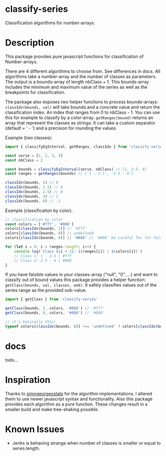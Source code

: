 # classify-series

Classification algorithms for number-arrays.

# Description

This package provides pure javascript functions for classification of Number-arrays. 

There are 4 different algorithms to choose from. See differences in docs. All algorithms take a number-array and the number of classes as parameters. The output is a bounds-array of length nbClass + 1. This bounds-array includes the minimum and maximum value of the series as well as the breakpoints for classification.

The package also exposes two helper functions to process bounds-arrays: `classIdx(bounds, val)` will take bounds and a concrete value and return the classification index. An index that ranges from 0 to nbClass - 1. You can use this for example to classify by a color-array. `getRanges(bound)` returns an array that represent the classes as strings. It can take a custom separator (default = ' - ') and a precision for rounding the values. 

Example (two classes):
```javascript
import { classifyEqInterval, getRanges, classIdx } from 'classify-series'

const serie = [1, 2, 3, 4]
const nbClass = 2

const bounds = classifyEqInterval(serie, nbClass) // [1, 2.5, 4]
const ranges = getRanges(bounds) // ['1 - 2.5', '2.5 - 4']

classIdx(bounds, 1) // 0
classIdx(bounds, 1.5) // 0
classIdx(bounds, 2.5) // 0
classIdx(bounds, 3) // 1
classIdx(bounds, 0) // -1
```

Example (classification by color). 

```javascript
// classification by color
const colors = ['#fff', '#000']
colors[classIdx(bounds, 1)] // '#fff'
colors[classIdx(bounds, 0)] // undefined
colors[classIdx(bounds, 0)] || '#888' // '#888' be careful for for falsible values in colors

for (let i = 0; i < ranges.length; i++) {
    console.log(`Class ${i + 1}: ${ranges[i]} | ${colors[i]}`)
    // Class 1: 1 - 2.5 | #fff
    // Class 2: 2.5 - 4 | #000
}
```

If you have falsible values in your classes-array ("null", "0", ...) and want to classify out of bound values this package provides a helper function: `getClass(bounds, val, classes, oob)`. It safely classifies values out of the series range as the provided oob-value.

```javascript
import { getClass } from 'classify-series'

getClass(bounds, 2, colors, '#888') // '#fff'
getClass(bounds, 0, colors, '#888') // '#888'

// it's basically this:
typeof colors[classIdx(bounds, 0)] !== 'undefined' ? colors[classIdx(bounds, 0)] : '#888' // '#888'
```


# docs

todo...

# Inspiration

Thanks to [simogeo/geostats](https://github.com/simogeo/geostats) for the algorithm implementations. I altered them to use newer javascript syntax and functionality. Also this package provides each algorithm as a pure function. These changes result in a smaller build and make tree-shaking possible.

# Known Issues

* Jenks is behaving strange when number of classes is smaller or equal to series.length.